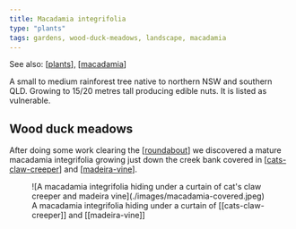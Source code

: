```yaml
---
title: Macadamia integrifolia
type: "plants"
tags: gardens, wood-duck-meadows, landscape, macadamia
---
```


See also: [[plants]], [[macadamia]]

A small to medium rainforest tree native to northern NSW and southern QLD. Growing to 15/20 metres tall producing edible nuts. It is listed as vulnerable.

## Wood duck meadows

After doing some work clearing the [[roundabout]] we discovered a mature macadamia integrifolia growing just down the creek bank covered in [[cats-claw-creeper]] and [[madeira-vine]]. 

<figure markdown>
![A macadamia integrifolia hiding under a curtain of cat's claw creeper and madeira vine](./images/macadamia-covered.jpeg)
<caption>A macadamia integrifolia hiding under a curtain of [[cats-claw-creeper]] and [[madeira-vine]]</caption>
</figure>


[//begin]: # "Autogenerated link references for markdown compatibility"
[plants]: plants "Plants"
[macadamia]: macadamia "Macadamia"
[roundabout]: ../roundabout "Roundabout"
[cats-claw-creeper]: cats-claw-creeper "Cats claw creeper"
[madeira-vine]: madeira-vine "Madeira vine"
[//end]: # "Autogenerated link references"
